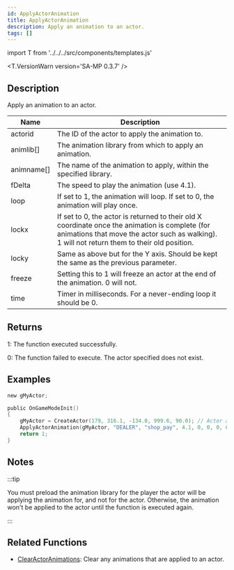 ```yaml
---
id: ApplyActorAnimation
title: ApplyActorAnimation
description: Apply an animation to an actor.
tags: []
---
```


import T from '../../../src/components/templates.js'

<T.VersionWarn version='SA-MP 0.3.7' />

## Description

Apply an animation to an actor.

| Name       | Description                                                                                                                                                                                     |
| ---------- | ----------------------------------------------------------------------------------------------------------------------------------------------------------------------------------------------- |
| actorid    | The ID of the actor to apply the animation to.                                                                                                                                                  |
| animlib[]  | The animation library from which to apply an animation.                                                                                                                                         |
| animname[] | The name of the animation to apply, within the specified library.                                                                                                                               |
| fDelta     | The speed to play the animation (use 4.1).                                                                                                                                                      |
| loop       | If set to 1, the animation will loop. If set to 0, the animation will play once.                                                                                                                |
| lockx      | If set to 0, the actor is returned to their old X coordinate once the animation is complete (for animations that move the actor such as walking). 1 will not return them to their old position. |
| locky      | Same as above but for the Y axis. Should be kept the same as the previous parameter.                                                                                                            |
| freeze     | Setting this to 1 will freeze an actor at the end of the animation. 0 will not.                                                                                                                 |
| time       | Timer in milliseconds. For a never-ending loop it should be 0.                                                                                                                                  |

## Returns

1: The function executed successfully.

0: The function failed to execute. The actor specified does not exist.

## Examples

```c
new gMyActor;

public OnGameModeInit()
{
    gMyActor = CreateActor(179, 316.1, -134.0, 999.6, 90.0); // Actor as salesperson in Ammunation
    ApplyActorAnimation(gMyActor, "DEALER", "shop_pay", 4.1, 0, 0, 0, 0, 0); // Pay anim
    return 1;
}
```

## Notes

:::tip

You must preload the animation library for the player the actor will be applying the animation for, and not for the actor. Otherwise, the animation won't be applied to the actor until the function is executed again.

:::

## Related Functions

- [ClearActorAnimations](ClearActorAnimations.md): Clear any animations that are applied to an actor.
